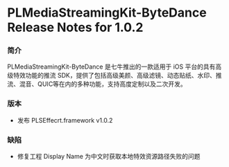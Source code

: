 # PLMediaStreamingKit-ByteDance Release Notes for 1.0.2

### 简介
PLMediaStreamingKit-ByteDance 是七牛推出的一款适用于 iOS 平台的具有高级特效功能的推流 SDK，提供了包括高级美颜、高级滤镜、动态贴纸、水印、推流、混音、QUIC等在内的多种功能，支持高度定制以及二次开发。

### 版本
- 发布 PLSEffecrt.framework v1.0.2

### 缺陷
- 修复工程 Display Name 为中文时获取本地特效资源路径失败的问题